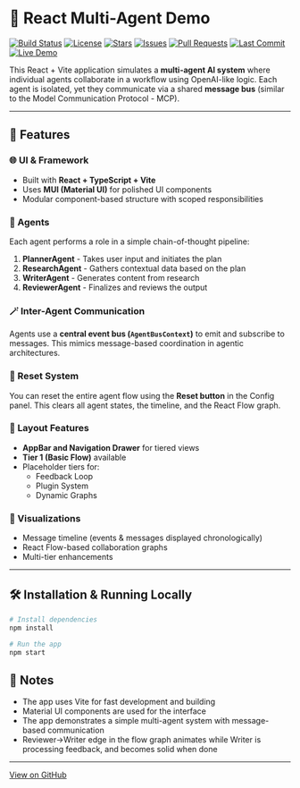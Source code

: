 # 🤖 React Multi-Agent Demo

[![Build Status](https://img.shields.io/github/actions/workflow/status/honnuanand/react-multi-agent-demo/main.yml?branch=main)](https://github.com/honnuanand/react-multi-agent-demo/actions)
[![License](https://img.shields.io/github/license/honnuanand/react-multi-agent-demo)](https://github.com/honnuanand/react-multi-agent-demo/blob/main/LICENSE)
[![Stars](https://img.shields.io/github/stars/honnuanand/react-multi-agent-demo?style=social)](https://github.com/honnuanand/react-multi-agent-demo/stargazers)
[![Issues](https://img.shields.io/github/issues/honnuanand/react-multi-agent-demo)](https://github.com/honnuanand/react-multi-agent-demo/issues)
[![Pull Requests](https://img.shields.io/github/issues-pr/honnuanand/react-multi-agent-demo)](https://github.com/honnuanand/react-multi-agent-demo/pulls)
[![Last Commit](https://img.shields.io/github/last-commit/honnuanand/react-multi-agent-demo)](https://github.com/honnuanand/react-multi-agent-demo/commits/main)
[![Live Demo](https://img.shields.io/badge/Live%20Demo-Click%20Here-blue?logo=githubpages&style=for-the-badge)](https://honnuanand.github.io/react-multi-agent-demo/)

This React + Vite application simulates a **multi-agent AI system** where individual agents collaborate in a workflow using OpenAI-like logic. Each agent is isolated, yet they communicate via a shared **message bus** (similar to the Model Communication Protocol - MCP).

---

## 🚀 Features

### 🌐 UI & Framework
- Built with **React + TypeScript + Vite**
- Uses **MUI (Material UI)** for polished UI components
- Modular component-based structure with scoped responsibilities

### 🧠 Agents
Each agent performs a role in a simple chain-of-thought pipeline:
1. **PlannerAgent** - Takes user input and initiates the plan
2. **ResearchAgent** - Gathers contextual data based on the plan
3. **WriterAgent** - Generates content from research
4. **ReviewerAgent** - Finalizes and reviews the output

### 🪄 Inter-Agent Communication
Agents use a **central event bus (`AgentBusContext`)** to emit and subscribe to messages. This mimics message-based coordination in agentic architectures.

### 🔄 Reset System
You can reset the entire agent flow using the **Reset button** in the Config panel. This clears all agent states, the timeline, and the React Flow graph.

### 🧭 Layout Features
- **AppBar and Navigation Drawer** for tiered views
- **Tier 1 (Basic Flow)** available
- Placeholder tiers for:
  - Feedback Loop
  - Plugin System
  - Dynamic Graphs

### 🔧 Visualizations
- Message timeline (events & messages displayed chronologically)
- React Flow-based collaboration graphs
- Multi-tier enhancements

---

## 🛠️ Installation & Running Locally

```bash
# Install dependencies
npm install

# Run the app
npm start
```

## 📝 Notes
- The app uses Vite for fast development and building
- Material UI components are used for the interface
- The app demonstrates a simple multi-agent system with message-based communication
- Reviewer→Writer edge in the flow graph animates while Writer is processing feedback, and becomes solid when done

---

[View on GitHub](https://github.com/honnuanand/react-multi-agent-demo) 